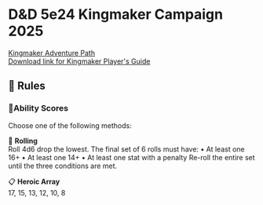 # D&D 5e24 Kingmaker Campaign 2025

[Kingmaker Adventure Path](https://paizo.com/store/pathfinder/adventures/adventurePath/kingmakerap)  
[Download link for Kingmaker Player's Guide](https://downloads.paizo.com/Kingmaker+Players+Guide.pdf)

## 📖 Rules
### 💯Ability Scores
Choose one of the following methods:

🎲 **Rolling**  
Roll 4d6 drop the lowest. The final set of 6 rolls must have:
	• At least one 16+
	• At least one 14+
	• At least one stat with a penalty
Re-roll the entire set until the three conditions are met.

📋 **Heroic Array**  
17, 15, 13, 12, 10, 8
